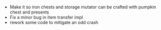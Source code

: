- Make it so iron chests and storage mutator can be crafted with pumpkin chest and presents
- Fix a minor bug in item transfer impl
- rework some code to mitigate an odd crash
